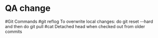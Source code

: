 # QA change
#Git Commands
#git reflog
To overwrite local changes:
do git reset --hard and then do git pull
#cat
Detached head when checked out from older commits